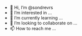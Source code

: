 - 👋 Hi, I’m @sondrevrs
- 👀 I’m interested in ...
- 🌱 I’m currently learning ...
- 💞️ I’m looking to collaborate on ...
- 📫 How to reach me ...

<!---
sondrevrs/sondrevrs is a ✨ special ✨ repository because its `README.md` (this file) appears on your GitHub profile.
You can click the Preview link to take a look at your changes.
--->
